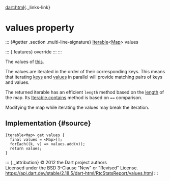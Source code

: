 [dart:html](../../dart-html/dart-html-library){._links-link}

values property
===============

::: {#getter .section .multi-line-signature}
[Iterable](../../dart-core/iterable-class)\<[Map](../../dart-core/map-class)\>
values

::: {.features}
override
:::
:::

The values of [this](../rtcstatsreport-class).

The values are iterated in the order of their corresponding keys. This
means that iterating [keys](keys) and [values](values) in parallel will
provide matching pairs of keys and values.

The returned iterable has an efficient `length` method based on the
[length](length) of the map. Its
[Iterable.contains](../../dart-core/iterable/contains) method is based
on `==` comparison.

Modifying the map while iterating the values may break the iteration.

Implementation {#source}
--------------

``` {.language-dart data-language="dart"}
Iterable<Map> get values {
  final values = <Map>[];
  forEach((k, v) => values.add(v));
  return values;
}
```

::: {._attribution}
© 2012 the Dart project authors\
Licensed under the BSD 3-Clause \"New\" or \"Revised\" License.\
<https://api.dart.dev/stable/2.18.5/dart-html/RtcStatsReport/values.html>
:::
